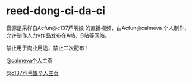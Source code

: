 # reed-dong-ci-da-ci
音源是采样自Acfun@c137芦苇娘 的直播视频，由Acfun@calmeva 个人制作，允许制作人力v作品发布在A站、B站等网站。 

禁止用于商业用途，禁止二次配布！ 

[@calmeva个人主页](https://www.acfun.cn/u/1405673.aspx) 

[@c137芦苇娘个人主页](https://www.acfun.cn/u/156843.aspx)